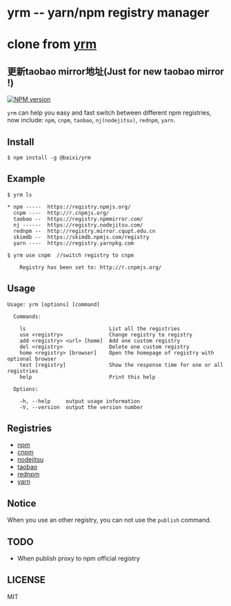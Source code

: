 yrm -- yarn/npm registry manager
===

# clone from [yrm](https://github.com/i5ting/yrm)

## 更新taobao mirror地址(Just for new taobao mirror !)

[![NPM version][npm-image]][npm-url]

`yrm` can help you easy and fast switch between different npm registries,
now include: `npm`, `cnpm`, `taobao`, `nj(nodejitsu)`, `rednpm`, `yarn`.

## Install

```
$ npm install -g @baixi/yrm
```

## Example
```
$ yrm ls

* npm -----  https://registry.npmjs.org/
  cnpm ----  http://r.cnpmjs.org/
  taobao --  https://registry.npmmirror.com/
  nj ------  https://registry.nodejitsu.com/
  rednpm --  http://registry.mirror.cqupt.edu.cn
  skimdb --  https://skimdb.npmjs.com/registry
  yarn ----  https://registry.yarnpkg.com

```

```
$ yrm use cnpm  //switch registry to cnpm

    Registry has been set to: http://r.cnpmjs.org/

```

## Usage

```
Usage: yrm [options] [command]

  Commands:

    ls                           List all the registries
    use <registry>               Change registry to registry
    add <registry> <url> [home]  Add one custom registry
    del <registry>               Delete one custom registry
    home <registry> [browser]    Open the homepage of registry with optional browser
    test [registry]              Show the response time for one or all registries
    help                         Print this help

  Options:

    -h, --help     output usage information
    -V, --version  output the version number
```

## Registries

* [npm](https://www.npmjs.org)
* [cnpm](http://cnpmjs.org)
* [nodejitsu](https://www.nodejitsu.com)
* [taobao](http://npmmirror.com)
* [rednpm](http://npm.mirror.cqupt.edu.cn)
* [yarn](https://registry.yarnpkg.com)

## Notice

When you use an other registry, you can not use the `publish` command.

## TODO

* When publish proxy to npm official registry

## LICENSE
MIT


[npm-image]: https://img.shields.io/npm/v/@baixi/yrm.svg?style=flat-square
[npm-url]: https://npmjs.org/package/@baixi/yrm
